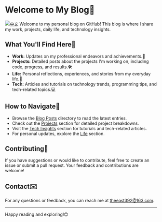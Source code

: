 # Welcome to My Blog🌟
[![中文](https://img.shields.io/badge/中文版本-Click%20Here-blue)](./README_zh.md)
Welcome to my personal blog on GitHub! This blog is where I share my work, projects, daily life, and technology insights.

## What You'll Find Here🚀

- **Work:** Updates on my professional endeavors and achievements.💼
- **Projects:** Detailed posts about the projects I'm working on, including code, progress, and results.🛠️
- **Life:** Personal reflections, experiences, and stories from my everyday life.🌿
- **Tech:** Articles and tutorials on technology trends, programming tips, and tech-related topics.💻

## How to Navigate🔗

- Browse the [Blog Posts](./posts) directory to read the latest entries.
- Check out the [Projects](./projects) section for detailed project breakdowns.
- Visit the [Tech Insights](./tech) section for tutorials and tech-related articles.
- For personal updates, explore the [Life](./life) section.

## Contributing🎉

If you have suggestions or would like to contribute, feel free to create an issue or submit a pull request. Your feedback and contributions are welcome!

## Contact✉️

For any questions or feedback, you can reach me at [theeast392@163.com](mailto:theeast392@163.com).

---

Happy reading and exploring!😊
